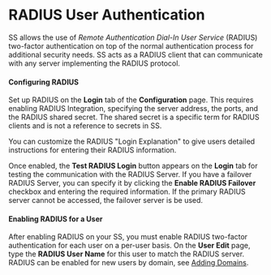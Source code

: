 [title]: # (RADIUS User Authentication)
[tags]: # (XXX)
[priority]: # (40)

# RADIUS User Authentication

SS allows the use of *Remote Authentication Dial-In User Service* (RADIUS) two-factor authentication on top of the normal authentication process for additional security needs. SS acts as a RADIUS client that can communicate with any server implementing the RADIUS protocol.

#### Configuring RADIUS

Set up RADIUS on the **Login** tab of the **Configuration** page. This requires enabling RADIUS Integration, specifying the server address, the ports, and the RADIUS shared secret. The shared secret is a specific term for RADIUS clients and is not a reference to secrets in SS.

You can customize the RADIUS "Login Explanation" to give users detailed instructions for entering their RADIUS information.

Once enabled, the **Test RADIUS Login** button appears on the **Login** tab for testing the communication with the RADIUS Server. If you have a failover RADIUS Server, you can specify it by clicking the **Enable RADIUS Failover** checkbox and entering the required information. If the primary RADIUS server cannot be accessed, the failover server is be used.

#### Enabling RADIUS for a User

After enabling RADIUS on your SS, you must enable RADIUS two-factor authentication for each user on a per-user basis. On the **User Edit** page, type the **RADIUS User Name** for this user to match the RADIUS server. RADIUS can be enabled for new users by domain, see [Adding Domains](#Adding-Domains).
